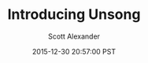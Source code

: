 ---
layout: podcast
title: "Introducing Unsong"
author: Scott Alexander
description: https://slatestarcodex.com/2015/12/30/introducing-unsong/
date: 2015-12-30 20:57:00 PST
length: 1320294
duration: 330
guid: introducing-unsong
---